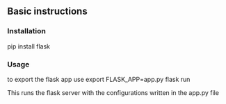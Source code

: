 ## Basic instructions

### Installation 
pip install flask

### Usage
to export the flask app use
export FLASK_APP=app.py
flask run

This runs the flask server with the configurations written in the app.py file
